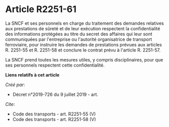 # Article R2251-61

La SNCF et ses personnels en charge du traitement des demandes relatives aux prestations de sûreté et de leur exécution
respectent la confidentialité des informations protégées au titre du secret des affaires qui leur sont communiquées par
l'entreprise ou l'autorité organisatrice de transport ferroviaire, pour instruire les demandes de prestations prévues aux
articles R. 2251-55 et R. 2251-58 et conclure le contrat prévu à l'article R. 2251-57. 

La SNCF prend toutes les mesures utiles, y compris disciplinaires, pour que ses personnels respectent cette confidentialité.

**Liens relatifs à cet article**

_Créé par_:

  - Décret n°2019-726 du 9 juillet 2019 - art.

_Cite_:

  - Code des transports - art. R2251-55 (V)
  - Code des transports - art. R2251-58 (V)
